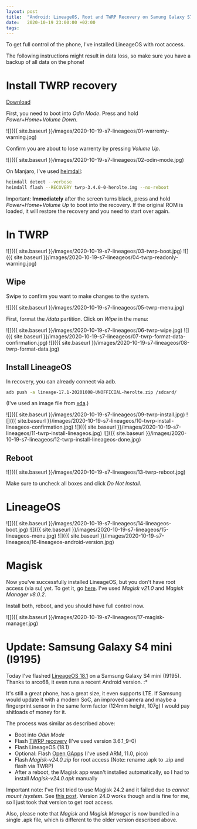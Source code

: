 ```yaml
---
layout: post
title:  "Android: LineageOS, Root and TWRP Recovery on Samung Galaxy S7"
date:   2020-10-19 23:00:00 +02:00
tags:
---
```


To get full control of the phone, I've installed LineageOS with root access.

The following instructions might result in data loss, so make sure you have a backup of all data on the phone!

# Install TWRP recovery

[Download](https://twrp.me/samsung/samsunggalaxys7.html)

First, you need to boot into *Odin Mode*.
Press and hold *Power*+*Home*+*Volume Down*.

![]({{ site.baseurl }}/images/2020-10-19-s7-lineageos/01-warrenty-warning.jpg)

Confirm you are about to lose warrenty by pressing *Volume Up*.

![]({{ site.baseurl }}/images/2020-10-19-s7-lineageos/02-odin-mode.jpg)

On Manjaro, I've used [heimdall](https://www.archlinux.org/packages/community/x86_64/heimdall/):

```bash
heimdall detect --verbose
heimdall flash --RECOVERY twrp-3.4.0-0-herolte.img --no-reboot
```

Important: **Immediately** after the screen turns black, press and hold *Power*+*Home*+*Volume Up*
to boot into the recovery. If the original ROM is loaded, it will restore the recovery
and you need to start over again.

# In TWRP

![]({{ site.baseurl }}/images/2020-10-19-s7-lineageos/03-twrp-boot.jpg)
![]({{ site.baseurl }}/images/2020-10-19-s7-lineageos/04-twrp-readonly-warning.jpg)

## Wipe

Swipe to confirm you want to make changes to the system.

![]({{ site.baseurl }}/images/2020-10-19-s7-lineageos/05-twrp-menu.jpg)

First, format the */data* partition. Click on *Wipe* in the menu:

![]({{ site.baseurl }}/images/2020-10-19-s7-lineageos/06-twrp-wipe.jpg)
![]({{ site.baseurl }}/images/2020-10-19-s7-lineageos/07-twrp-format-data-confirmation.jpg)
![]({{ site.baseurl }}/images/2020-10-19-s7-lineageos/08-twrp-format-data.jpg)

## Install LineageOS

In recovery, you can already connect via adb.

```bash
adb push -a lineage-17.1-20201008-UNOFFICIAL-herolte.zip /sdcard/
```

(I've used an image file from [xda](https://forum.xda-developers.com/galaxy-s7/development/beta-lineageos-17-0-galaxy-s7-build-1-t3980101).)

![]({{ site.baseurl }}/images/2020-10-19-s7-lineageos/09-twrp-install.jpg)
![]({{ site.baseurl }}/images/2020-10-19-s7-lineageos/10-twrp-install-lineageos-confirmation.jpg)
![]({{ site.baseurl }}/images/2020-10-19-s7-lineageos/11-twrp-install-lineageos.jpg)
![]({{ site.baseurl }}/images/2020-10-19-s7-lineageos/12-twrp-install-lineageos-done.jpg)

## Reboot

![]({{ site.baseurl }}/images/2020-10-19-s7-lineageos/13-twrp-reboot.jpg)

Make sure to uncheck all boxes and click *Do Not Install*.

# LineageOS

![]({{ site.baseurl }}/images/2020-10-19-s7-lineageos/14-lineageos-boot.jpg)
![]({{ site.baseurl }}/images/2020-10-19-s7-lineageos/15-lineageos-menu.jpg)
![]({{ site.baseurl }}/images/2020-10-19-s7-lineageos/16-lineageos-android-version.jpg)

# Magisk

Now you've successfully installed LineageOS, but you don't have root access (via su) yet.
To get it, go [here](https://github.com/topjohnwu/Magisk/releases/).
I've used *Magisk v21.0* and *Magisk Manager v8.0.2*.

Install both, reboot, and you should have full control now.

![]({{ site.baseurl }}/images/2020-10-19-s7-lineageos/17-magisk-manager.jpg)

# Update: Samsung Galaxy S4 mini (I9195)

Today I've flashed [LineageOS 18.1](https://forum.xda-developers.com/t/rom-i9190-i9192-i9195-unofficial-11-0-0-lineageos-18-1-for-s4-mini.4189967/)
on a Samsung Galaxy S4 mini (I9195).
Thanks to arco68, it even runs a recent Android version. :*

It's still a great phone, has a great size, it even supports LTE.
If Samsung would update it with a modern SoC, an improved camera and maybe a fingerprint sensor in the same form factor (124mm height, 107g) I would pay shitloads of money for it.

The process was similar as described above:

- Boot into *Odin Mode*
- Flash [TWRP recovery](https://dl.twrp.me/serranoltexx/) (I've used version 3.6.1_9-0)
- Flash LineageOS (18.1)
- Optional: Flash [Open GApps](https://opengapps.org/) (I've used ARM, 11.0, pico)
- Flash *Magisk-v24.0.zip* for root access (Note: rename .apk to .zip and flash via TWRP)
- After a reboot, the Magisk app wasn't installed automatically, so I had to install *Magisk-v24.0.apk* manually

Important note: I've first tried to use Magisk 24.2 and it failed due to *cannot mount /system*.
See [this post](https://forum.xda-developers.com/t/rom-i9190-i9192-i9195-unofficial-11-0-0-lineageos-18-1-for-s4-mini.4189967/page-27#post-86526393).
Version 24.0 works though and is fine for me, so I just took that version to get root access.

Also, please note that *Magisk* and *Magisk Manager* is now bundled in a single .apk file, which is different to the older version described above.
